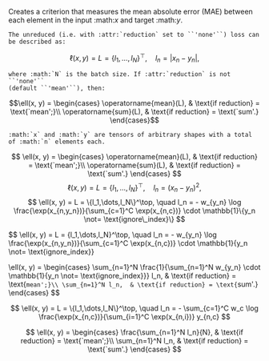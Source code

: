 Creates a criterion that measures the mean absolute error (MAE) between each element in
    the input :math:$x$ and target :math:$y$.

    The unreduced (i.e. with :attr:`reduction` set to ``'none'``) loss can be described as:


$$\ell(x, y) = L = \{l_1,\dots,l_N\}^\top, \quad
        l_n = \left| x_n - y_n \right|,$$

    where :math:`N` is the batch size. If :attr:`reduction` is not ``'none'``
    (default ``'mean'``), then:


$$\ell(x, y) =
        \begin{cases}
            \operatorname{mean}(L), & \text{if reduction} = \text{`mean';}\\
            \operatorname{sum}(L),  & \text{if reduction} = \text{`sum'.}
        \end{cases}$$

    :math:`x` and :math:`y` are tensors of arbitrary shapes with a total
    of :math:`n` elements each.
$$
\ell(x, y) =
        \begin{cases}
            \operatorname{mean}(L), &  \text{if reduction} = \text{`mean';}\\
            \operatorname{sum}(L),  &  \text{if reduction} = \text{`sum'.}
        \end{cases}
$$
$$
 \ell(x, y) = L = \{l_1,\dots,l_N\}^\top, \quad
        l_n = \left( x_n - y_n \right)^2,
$$
$$
          \ell(x, y) = L = \{l_1,\dots,l_N\}^\top, \quad
          l_n = - w_{y_n} \log \frac{\exp(x_{n,y_n})}{\sum_{c=1}^C \exp(x_{n,c})}
          \cdot \mathbb{1}\{y_n \not= \text{ignore\_index}\}
$$

$$
\ell(x, y) = L = \{l_1,\dots,l_N\}^\top, \quad
          l_n = - w_{y_n} \log \frac{\exp(x_{n,y_n})}{\sum_{c=1}^C \exp(x_{n,c})}
          \cdot \mathbb{1}\{y_n \not= \text{ignore\_index}\}

$$
$$
\ell(x, y) = \begin{cases}
              \sum_{n=1}^N \frac{1}{\sum_{n=1}^N w_{y_n} \cdot \mathbb{1}\{y_n \not= \text{ignore\_index}\}} l_n, &
               \text{if reduction} = \text{`mean';}\\
                \sum_{n=1}^N l_n,  &
                \text{if reduction} = \text{`sum'.}
            \end{cases}
$$

$$
\ell(x, y) = L = \{l_1,\dots,l_N\}^\top, \quad
          l_n = - \sum_{c=1}^C w_c \log \frac{\exp(x_{n,c})}{\sum_{i=1}^C \exp(x_{n,i})} y_{n,c}
$$

$$
     \ell(x, y) = \begin{cases}
              \frac{\sum_{n=1}^N l_n}{N}, &
               \text{if reduction} = \text{`mean';}\\
                \sum_{n=1}^N l_n,  &
                \text{if reduction} = \text{`sum'.}
            \end{cases}
$$